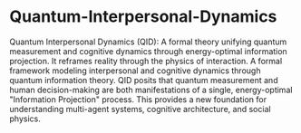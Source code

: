 # Quantum-Interpersonal-Dynamics
Quantum Interpersonal Dynamics (QID): A formal theory unifying quantum measurement and cognitive dynamics through energy-optimal information projection. It reframes reality through the physics of interaction.
A formal framework modeling interpersonal and cognitive dynamics through quantum information theory. QID posits that quantum measurement and human decision-making are both manifestations of a single, energy-optimal "Information Projection" process. This provides a new foundation for understanding multi-agent systems, cognitive architecture, and social physics.